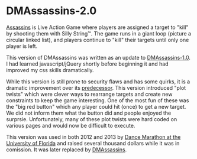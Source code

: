 DMAssassins-2.0
===============

[Assassins](http://en.wikipedia.org/wiki/Assassin_(game)) is Live Action Game where players are assigned a target to "kill" by shooting them with Silly String™. The game runs in a giant loop (picture a circular linked list), and players continue to "kill" their targets until only one player is left.

This version of DMAssassins was written as an update to [DMAssassins-1.0](https://github.com/mattgerstman/DMAssassins-1.0). I had learned javascript/jQuery shortly before beginning it and had improved my css skills dramatically.

While this version is still prone to security flaws and has some quirks, it is a dramatic improvement over its [predecessor](https://github.com/mattgerstman/DMAssassins-1.0). This version introduced "plot twists" which were clever ways to rearrange targets and create new constraints to keep the game interesting. One of the most fun of these was the "big red button" which any player could hit (once) to get a new target. We did not inform them what the button did and people enjoyed the surprsie. Unfortunately, many of these plot twists were hard coded on various pages and would now be difficult to execute.

This version was used in both 2012 and 2013 by [Dance Marathon at the University of Florida](http://floridadm.org) and raised several thousand dollars while it was in comission. It was later replaced by [DMAssassins](https://github.com/mattgerstman/DMAssassins).